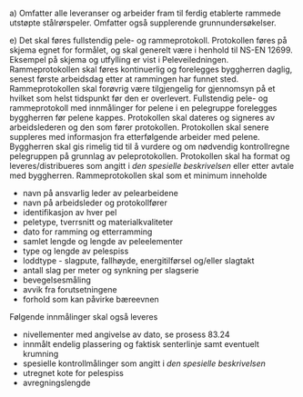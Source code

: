 a) Omfatter alle leveranser og arbeider fram til ferdig etablerte rammede utstøpte stålrørspeler. Omfatter også supplerende grunnundersøkelser.

e) Det skal føres fullstendig pele- og rammeprotokoll. Protokollen føres på skjema egnet for formålet, og skal generelt være i henhold til NS-EN 12699. Eksempel på skjema og utfylling er vist i Peleveiledningen.
Rammeprotokollen skal føres kontinuerlig og forelegges byggherren daglig, senest første arbeidsdag etter at rammingen har funnet sted. Rammeprotokollen skal forøvrig være tilgjengelig for gjennomsyn på et hvilket som helst tidspunkt før den er overlevert.
Fullstendig pele- og rammeprotokoll med innmålinger for pelene i en pelegruppe forelegges byggherren før pelene kappes. Protokollen skal dateres og signeres av arbeidslederen og den som fører protokollen. Protokollen skal senere suppleres med informasjon fra etterfølgende arbeider med pelene.
Byggherren skal gis rimelig tid til å vurdere og om nødvendig kontrollregne pelegruppen på grunnlag av peleprotokollen.
Protokollen skal ha format og leveres/distribueres som angitt i *den spesielle beskrivelsen* eller etter avtale med byggherren.
Rammeprotokollen skal som et minimum inneholde
-  navn på ansvarlig leder av pelearbeidene
-  navn på arbeidsleder og protokollfører
-  identifikasjon av hver pel
-  peletype, tverrsnitt og materialkvaliteter
-   dato for ramming og etterramming
-  samlet lengde og lengde av peleelementer
-  type og lengde av pelespiss
-  loddtype - slagpute, fallhøyde, energitilførsel og/eller slagtakt
-  antall slag per meter og synkning per slagserie
-  bevegelsesmåling
-  avvik fra forutsetningene
-  forhold som kan påvirke bæreevnen

Følgende innmålinger skal også leveres
-  nivellementer med angivelse av dato, se prosess 83.24
-  innmålt endelig plassering og faktisk senterlinje samt eventuelt krumning
-  spesielle kontrollmålinger som angitt i *den spesielle beskrivelsen*
-  utregnet kote for pelespiss
-  avregningslengde

